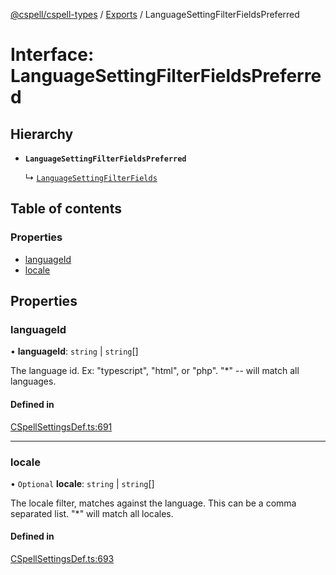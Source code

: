 [@cspell/cspell-types](../README.md) / [Exports](../modules.md) / LanguageSettingFilterFieldsPreferred

# Interface: LanguageSettingFilterFieldsPreferred

## Hierarchy

- **`LanguageSettingFilterFieldsPreferred`**

  ↳ [`LanguageSettingFilterFields`](LanguageSettingFilterFields.md)

## Table of contents

### Properties

- [languageId](LanguageSettingFilterFieldsPreferred.md#languageid)
- [locale](LanguageSettingFilterFieldsPreferred.md#locale)

## Properties

### languageId

• **languageId**: `string` \| `string`[]

The language id.  Ex: "typescript", "html", or "php".  "*" -- will match all languages.

#### Defined in

[CSpellSettingsDef.ts:691](https://github.com/streetsidesoftware/cspell/blob/dadce5a/packages/cspell-types/src/CSpellSettingsDef.ts#L691)

___

### locale

• `Optional` **locale**: `string` \| `string`[]

The locale filter, matches against the language. This can be a comma separated list. "*" will match all locales.

#### Defined in

[CSpellSettingsDef.ts:693](https://github.com/streetsidesoftware/cspell/blob/dadce5a/packages/cspell-types/src/CSpellSettingsDef.ts#L693)
